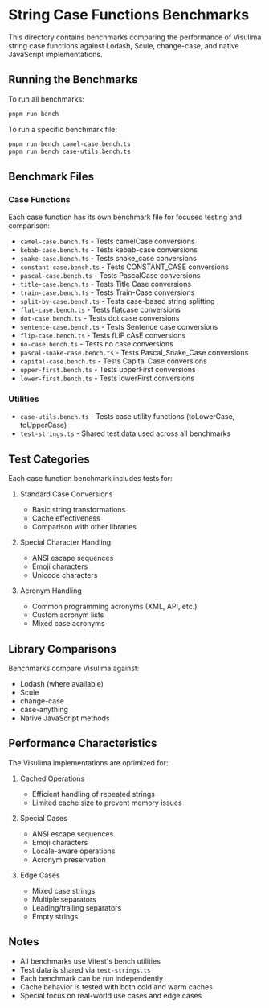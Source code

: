 # String Case Functions Benchmarks

This directory contains benchmarks comparing the performance of Visulima string case functions against Lodash, Scule, change-case, and native JavaScript implementations.

## Running the Benchmarks

To run all benchmarks:

```bash
pnpm run bench
```

To run a specific benchmark file:

```bash
pnpm run bench camel-case.bench.ts
pnpm run bench case-utils.bench.ts
```

## Benchmark Files

### Case Functions

Each case function has its own benchmark file for focused testing and comparison:

- `camel-case.bench.ts` - Tests camelCase conversions
- `kebab-case.bench.ts` - Tests kebab-case conversions
- `snake-case.bench.ts` - Tests snake_case conversions
- `constant-case.bench.ts` - Tests CONSTANT_CASE conversions
- `pascal-case.bench.ts` - Tests PascalCase conversions
- `title-case.bench.ts` - Tests Title Case conversions
- `train-case.bench.ts` - Tests Train-Case conversions
- `split-by-case.bench.ts` - Tests case-based string splitting
- `flat-case.bench.ts` - Tests flatcase conversions
- `dot-case.bench.ts` - Tests dot.case conversions
- `sentence-case.bench.ts` - Tests Sentence case conversions
- `flip-case.bench.ts` - Tests fLiP cAsE conversions
- `no-case.bench.ts` - Tests no case conversions
- `pascal-snake-case.bench.ts` - Tests Pascal_Snake_Case conversions
- `capital-case.bench.ts` - Tests Capital Case conversions
- `upper-first.bench.ts` - Tests upperFirst conversions
- `lower-first.bench.ts` - Tests lowerFirst conversions

### Utilities

- `case-utils.bench.ts` - Tests case utility functions (toLowerCase, toUpperCase)
- `test-strings.ts` - Shared test data used across all benchmarks

## Test Categories

Each case function benchmark includes tests for:

1. Standard Case Conversions

    - Basic string transformations
    - Cache effectiveness
    - Comparison with other libraries

2. Special Character Handling

    - ANSI escape sequences
    - Emoji characters
    - Unicode characters

3. Acronym Handling
    - Common programming acronyms (XML, API, etc.)
    - Custom acronym lists
    - Mixed case acronyms

## Library Comparisons

Benchmarks compare Visulima against:

- Lodash (where available)
- Scule
- change-case
- case-anything
- Native JavaScript methods

## Performance Characteristics

The Visulima implementations are optimized for:

1. Cached Operations

    - Efficient handling of repeated strings
    - Limited cache size to prevent memory issues

2. Special Cases

    - ANSI escape sequences
    - Emoji characters
    - Locale-aware operations
    - Acronym preservation

3. Edge Cases
    - Mixed case strings
    - Multiple separators
    - Leading/trailing separators
    - Empty strings

## Notes

- All benchmarks use Vitest's bench utilities
- Test data is shared via `test-strings.ts`
- Each benchmark can be run independently
- Cache behavior is tested with both cold and warm caches
- Special focus on real-world use cases and edge cases
